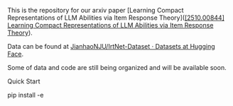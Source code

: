 This is the repository for our arxiv paper [Learning Compact Representations of LLM Abilities via Item Response Theory]([[2510.00844] Learning Compact Representations of LLM Abilities via Item Response Theory](https://arxiv.org/abs/2510.00844)).

Data can be found at [JianhaoNJU/IrtNet-Dataset · Datasets at Hugging Face](https://huggingface.co/datasets/JianhaoNJU/IrtNet-Dataset).

Some of data and code are still being organized and will be available soon.



Quick Start

pip install -e
